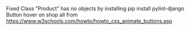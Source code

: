 Fixed Class "Product" has no objects by installing pip install pylint-django
Button hover on shop all from https://www.w3schools.com/howto/howto_css_animate_buttons.asp